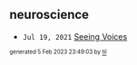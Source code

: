 ## neuroscience


* <code>Jul 19, 2021</code> [Seeing Voices](2021-07-19T15-32-44-seeing-voices.md)

<sup><sub>generated 5 Feb 2023 23:49:03 by <a href='https://github.com/senorprogrammer/til'>til</a></sub></sup>
